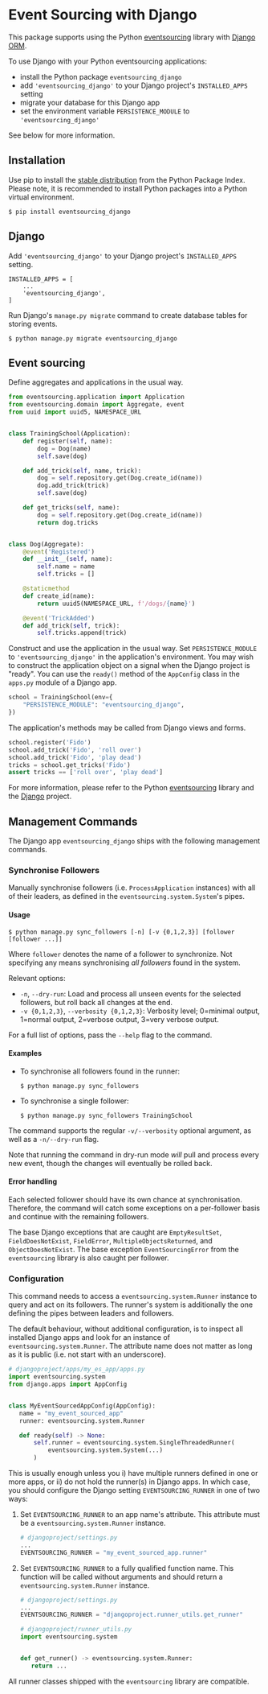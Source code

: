 # Event Sourcing with Django

This package supports using the Python
[eventsourcing](https://github.com/pyeventsourcing/eventsourcing) library
with [Django ORM](https://www.djangoproject.com/).

To use Django with your Python eventsourcing applications:
* install the Python package `eventsourcing_django`
* add `'eventsourcing_django'` to your Django project's `INSTALLED_APPS` setting
* migrate your database for this Django app
* set the environment variable `PERSISTENCE_MODULE` to `'eventsourcing_django'`

See below for more information.


## Installation

Use pip to install the [stable distribution](https://pypi.org/project/eventsourcing_django/)
from the Python Package Index. Please note, it is recommended to
install Python packages into a Python virtual environment.

    $ pip install eventsourcing_django


## Django

Add `'eventsourcing_django'` to your Django project's `INSTALLED_APPS` setting.

    INSTALLED_APPS = [
        ...
        'eventsourcing_django',
    ]

Run Django's `manage.py migrate` command to create database tables for storing events.

    $ python manage.py migrate eventsourcing_django


## Event sourcing

Define aggregates and applications in the usual way.

```python
from eventsourcing.application import Application
from eventsourcing.domain import Aggregate, event
from uuid import uuid5, NAMESPACE_URL


class TrainingSchool(Application):
    def register(self, name):
        dog = Dog(name)
        self.save(dog)

    def add_trick(self, name, trick):
        dog = self.repository.get(Dog.create_id(name))
        dog.add_trick(trick)
        self.save(dog)

    def get_tricks(self, name):
        dog = self.repository.get(Dog.create_id(name))
        return dog.tricks


class Dog(Aggregate):
    @event('Registered')
    def __init__(self, name):
        self.name = name
        self.tricks = []

    @staticmethod
    def create_id(name):
        return uuid5(NAMESPACE_URL, f'/dogs/{name}')

    @event('TrickAdded')
    def add_trick(self, trick):
        self.tricks.append(trick)
```
Construct and use the application in the usual way.
Set `PERSISTENCE_MODULE` to `'eventsourcing_django'`
in the application's environment.
You may wish to construct the application object on a signal
when the Django project is "ready". You can use the `ready()`
method of the `AppConfig` class in the `apps.py` module of a
Django app.

```python
school = TrainingSchool(env={
    "PERSISTENCE_MODULE": "eventsourcing_django",
})
```

The application's methods may be called from Django views and forms.

```python
school.register('Fido')
school.add_trick('Fido', 'roll over')
school.add_trick('Fido', 'play dead')
tricks = school.get_tricks('Fido')
assert tricks == ['roll over', 'play dead']
```

For more information, please refer to the Python
[eventsourcing](https://github.com/johnbywater/eventsourcing) library
and the [Django](https://www.djangoproject.com/) project.


## Management Commands

The Django app `eventsourcing_django` ships with the following management commands.

### Synchronise Followers

Manually synchronise followers (i.e. `ProcessApplication` instances) with all of their
leaders, as defined in the `eventsourcing.system.System`'s pipes.

#### Usage

```shell
$ python manage.py sync_followers [-n] [-v {0,1,2,3}] [follower [follower ...]]
```

Where `follower` denotes the name of a follower to synchronize. Not specifying any means
synchronising *all followers* found in the system.

Relevant options:

  - `-n`, `--dry-run`: Load and process all unseen events for the selected followers,
    but roll back all changes at the end.
  - `-v {0,1,2,3}`, `--verbosity {0,1,2,3}`: Verbosity level; 0=minimal output, 1=normal
    output, 2=verbose output, 3=very verbose output.

For a full list of options, pass the `--help` flag to the command.

#### Examples

  - To synchronise all followers found in the runner:

      ```shell
      $ python manage.py sync_followers
      ```

  - To synchronise a single follower:

      ```shell
      $ python manage.py sync_followers TrainingSchool
      ```

The command supports the regular `-v/--verbosity` optional argument, as well as a
`-n/--dry-run` flag.

Note that running the command in dry-run mode *will* pull and process every new
event, though the changes will eventually be rolled back.

#### Error handling

Each selected follower should have its own chance at synchronisation. Therefore, the
command will catch some exceptions on a per-follower basis and continue with the
remaining followers.

The base Django exceptions that are caught are `EmptyResultSet`, `FieldDoesNotExist`,
`FieldError`, `MultipleObjectsReturned`, and `ObjectDoesNotExist`. The base exception
`EventSourcingError` from the `eventsourcing` library is also caught per follower.

### Configuration

This command needs to access a `eventsourcing.system.Runner` instance to query and act
on its followers. The runner's system is additionally the one defining the pipes between
leaders and followers.

The default behaviour, without additional configuration, is to inspect all installed
Django apps and look for an instance of `eventsourcing.system.Runner`. The attribute
name does not matter as long as it is public (i.e. not start with an underscore).

```python
# djangoproject/apps/my_es_app/apps.py
import eventsourcing.system
from django.apps import AppConfig


class MyEventSourcedAppConfig(AppConfig):
   name = "my_event_sourced_app"
   runner: eventsourcing.system.Runner

   def ready(self) -> None:
       self.runner = eventsourcing.system.SingleThreadedRunner(
           eventsourcing.system.System(...)
       )
```

This is usually enough unless you i) have multiple runners defined in one or more apps,
or ii) do not hold the runner(s) in Django apps. In which case, you should configure the
Django setting `EVENTSOURCING_RUNNER` in one of two ways:

1. Set `EVENTSOURCING_RUNNER` to an app name's attribute. This attribute must be a
   `eventsourcing.system.Runner` instance.

   ```python
   # djangoproject/settings.py
   ...
   EVENTSOURCING_RUNNER = "my_event_sourced_app.runner"
   ```

2. Set `EVENTSOURCING_RUNNER` to a fully qualified function name. This function will be
   called without arguments and should return a `eventsourcing.system.Runner` instance.

   ```python
   # djangoproject/settings.py
   ...
   EVENTSOURCING_RUNNER = "djangoproject.runner_utils.get_runner"
   ```
   ```python
   # djangoproject/runner_utils.py
   import eventsourcing.system


   def get_runner() -> eventsourcing.system.Runner:
      return ...
   ```

All runner classes shipped with the `eventsourcing` library are compatible.
